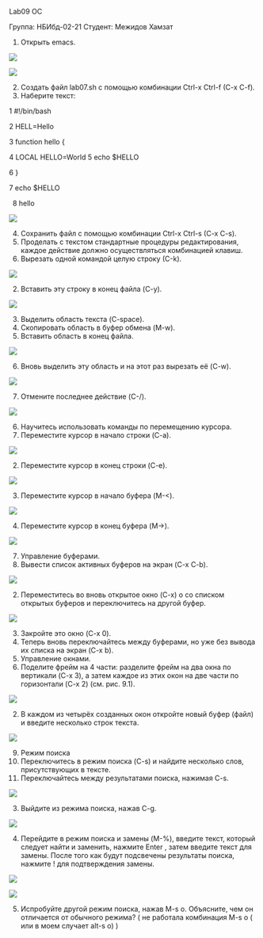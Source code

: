 ﻿Lab09 OC 

Группа: НБИбд-02-21 Студент: Межидов Хамзат 

1. Открыть emacs.  

![](Aspose.Words.069925c6-080f-4142-89b1-d9605daf47e7.001.png)

![](Aspose.Words.069925c6-080f-4142-89b1-d9605daf47e7.002.jpeg)

2. Создать файл lab07.sh с помощью комбинации Ctrl-x Ctrl-f (C-x C-f).  
2. Наберите текст:  

1 #!/bin/bash  

2 HELL=Hello  

3 function hello {  

4 LOCAL HELLO=World 5 echo $HELLO  

6 } 

7 echo $HELLO 

` `8 hello  

![](Aspose.Words.069925c6-080f-4142-89b1-d9605daf47e7.003.png)

4. Сохранить файл с помощью комбинации Ctrl-x Ctrl-s (C-x C-s).  
4. Проделать с текстом стандартные процедуры редактирования, каждое действие должно осуществляться комбинацией клавиш.  
1. Вырезать одной командой целую строку (С-k). 

![](Aspose.Words.069925c6-080f-4142-89b1-d9605daf47e7.004.png)

2. Вставить эту строку в конец файла (C-y).  

![](Aspose.Words.069925c6-080f-4142-89b1-d9605daf47e7.003.png)

3. Выделить область текста (C-space). 
3. Скопировать область в буфер обмена (M-w).  
3. Вставить область в конец файла.  

![](Aspose.Words.069925c6-080f-4142-89b1-d9605daf47e7.005.png)

6. Вновь выделить эту область и на этот раз вырезать её (C-w).  

![](Aspose.Words.069925c6-080f-4142-89b1-d9605daf47e7.003.png)

7. Отмените последнее действие (C-/). 

![](Aspose.Words.069925c6-080f-4142-89b1-d9605daf47e7.006.png)

6. Научитесь использовать команды по перемещению курсора.  
1. Переместите курсор в начало строки (C-a).  

![](Aspose.Words.069925c6-080f-4142-89b1-d9605daf47e7.007.png)

2. Переместите курсор в конец строки (C-e).  

![](Aspose.Words.069925c6-080f-4142-89b1-d9605daf47e7.008.png)

3. Переместите курсор в начало буфера (M-<). 

![](Aspose.Words.069925c6-080f-4142-89b1-d9605daf47e7.005.png)

4. Переместите курсор в конец буфера (M->).  

![](Aspose.Words.069925c6-080f-4142-89b1-d9605daf47e7.009.png)

7. Управление буферами.  
1. Вывести список активных буферов на экран (C-x C-b). 

![](Aspose.Words.069925c6-080f-4142-89b1-d9605daf47e7.010.jpeg)

2. Переместитесь во вновь открытое окно (C-x) o со списком открытых буферов и переключитесь на другой буфер.  

![](Aspose.Words.069925c6-080f-4142-89b1-d9605daf47e7.011.jpeg)

3. Закройте это окно (C-x 0).  
3. Теперь вновь переключайтесь между буферами, но уже без вывода их списка на экран (C-x b). 
8. Управление окнами.  
1. Поделите фрейм на 4 части: разделите фрейм на два окна по вертикали (C-x 3), а затем каждое из этих окон на две части по горизонтали (C-x 2) (см. рис. 9.1). 

![](Aspose.Words.069925c6-080f-4142-89b1-d9605daf47e7.012.jpeg)

2. В каждом из четырёх созданных окон откройте новый буфер (файл) и введите несколько строк текста.  

![](Aspose.Words.069925c6-080f-4142-89b1-d9605daf47e7.013.jpeg)

9. Режим поиска 
1. Переключитесь в режим поиска (C-s) и найдите несколько слов, присутствующих в тексте. 
1. Переключайтесь между результатами поиска, нажимая C-s. 

![](Aspose.Words.069925c6-080f-4142-89b1-d9605daf47e7.014.jpeg)

3. Выйдите из режима поиска, нажав C-g.  

![](Aspose.Words.069925c6-080f-4142-89b1-d9605daf47e7.015.jpeg)

4. Перейдите в режим поиска и замены (M-%), введите текст, который следует найти и заменить, нажмите Enter , затем введите текст для замены. После того как будут подсвечены результаты поиска, нажмите ! для подтверждения замены.  

![](Aspose.Words.069925c6-080f-4142-89b1-d9605daf47e7.016.jpeg)

![](Aspose.Words.069925c6-080f-4142-89b1-d9605daf47e7.017.jpeg)

5. Испробуйте другой режим поиска, нажав M-s o. Объясните, чем он отличается от обычного режима? ( не работала комбинация M-s o ( или в моем случает alt-s o) )  
